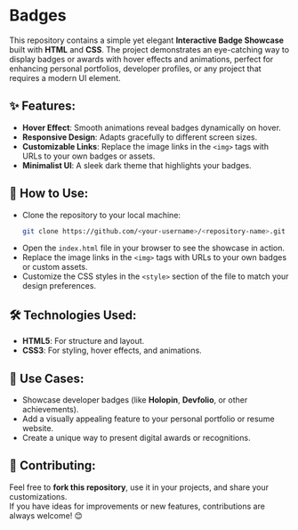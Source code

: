 # Badges

This repository contains a simple yet elegant **Interactive Badge Showcase** built with **HTML** and **CSS**. The project demonstrates an eye-catching way to display badges or awards with hover effects and animations, perfect for enhancing personal portfolios, developer profiles, or any project that requires a modern UI element. 

## ✨ Features: 
- **Hover Effect**: Smooth animations reveal badges dynamically on hover.
- **Responsive Design**: Adapts gracefully to different screen sizes.
- **Customizable Links**: Replace the image links in the `<img>` tags with URLs to your own badges or assets.
- **Minimalist UI**: A sleek dark theme that highlights your badges.

## 🚀 How to Use: 
- Clone the repository to your local machine:
   ```bash
   git clone https://github.com/<your-username>/<repository-name>.git

- Open the `index.html` file in your browser to see the showcase in action.
- Replace the image links in the `<img>` tags with URLs to your own badges or custom assets.
- Customize the CSS styles in the `<style>` section of the file to match your design preferences.

## 🛠️ Technologies Used:

- **HTML5**: For structure and layout.
- **CSS3**: For styling, hover effects, and animations.

## 📌 Use Cases:

- Showcase developer badges (like **Holopin**, **Devfolio**, or other achievements).
- Add a visually appealing feature to your personal portfolio or resume website.
- Create a unique way to present digital awards or recognitions.
  
## 🤝 Contributing:

Feel free to **fork this repository**, use it in your projects, and share your customizations.  
If you have ideas for improvements or new features, contributions are always welcome! 😊
